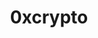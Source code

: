 ---
title: 0xcrypto
github: https://github.com/0xcrypto
mode: dark
transition: 3s
archetype:
  - Little Bit of Everything
---